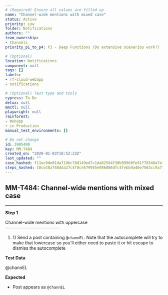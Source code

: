 ```yaml
---
# (Required) Ensure all values are filled up
name: "Channel-wide mentions with mixed case"
status: Active
priority: Low
folder: Notifications
authors: ""
team_ownership: 
- Channels
priority_p1_to_p4: P3 - Deep Functions (Do extensive scenarios work?)

# (Optional)
location: Notifications
component: null
tags: []
labels: 
- rf-cloud-webapp
- notifications

# (Optional) Test type and tools
cypress: To Do
detox: null
mmctl: null
playwright: null
rainforest: 
- Webapp
- in Production
manual_test_environments: []

# Do not change
id: 3905480
key: MM-T484
created_on: "2020-01-03T18:52:23Z"
last_updated: ""
case_hashed: f11ec9de01da719bc78d149ed7c1da82584f30b99969fe91f78540a7e1cde9c7e4792864914f63822a37d7061dfd7d5e
steps_hashed: 10ce28a7484da27c4f0ce579955e086886dfc4febb9a40e7563cc9a71f78700da71713c65a4f9791aae0254ffc1d8ef4
---
```


<!-- (Auto-generated) Based on frontmatter's "key" and "name" -->

## MM-T484: Channel-wide mentions with mixed case

---

**Step 1**

Channel-wide mentions with uppercase\
–––––––––––––––––––––––––

1. 1\) Send a post containing `@channEL`. Note that the autocomplete will try to make that lowercase so you'll either need to paste it or hit escape to dismiss the autocomplete

**Test Data**

@channEL

**Expected**

- Post appears as `@channEL`
